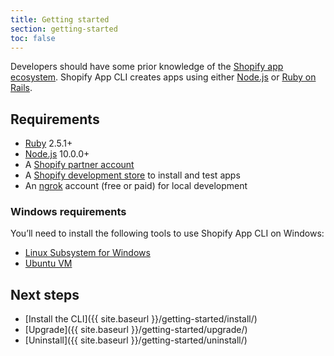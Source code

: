 ```yaml
---
title: Getting started
section: getting-started
toc: false
---
```


Developers should have some prior knowledge of the [Shopify app ecosystem](https://shopify.dev/concepts/apps). Shopify App CLI creates apps using either [Node.js](https://nodejs.org/) or [Ruby on Rails](https://rubyonrails.org/).

## Requirements

- [Ruby](https://www.ruby-lang.org) 2.5.1+ 
- [Node.js](https://nodejs.org) 10.0.0+
- A [Shopify partner account](https://partners.shopify.com/signup)
- A [Shopify development store](https://help.shopify.com/en/partners/dashboard/development-stores#create-a-development-store) to install and test apps
- An [ngrok](https://ngrok.com/) account (free or paid) for local development

### Windows requirements

You’ll need to install the following tools to use Shopify App CLI on Windows:

- [Linux Subsystem for Windows](https://docs.microsoft.com/en-us/windows/wsl/install-win10)
- [Ubuntu VM](https://www.microsoft.com/en-ca/p/ubuntu/9nblggh4msv6)

## Next steps

- [Install the CLI]({{ site.baseurl }}/getting-started/install/)
- [Upgrade]({{ site.baseurl }}/getting-started/upgrade/)
- [Uninstall]({{ site.baseurl }}/getting-started/uninstall/)